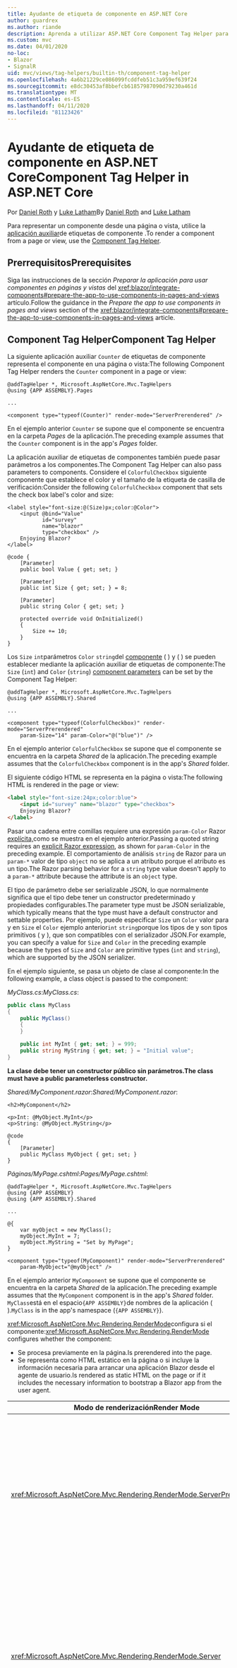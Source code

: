 ```yaml
---
title: Ayudante de etiqueta de componente en ASP.NET Core
author: guardrex
ms.author: riande
description: Aprenda a utilizar ASP.NET Core Component Tag Helper para representar componentes de Razor en páginas y vistas.
ms.custom: mvc
ms.date: 04/01/2020
no-loc:
- Blazor
- SignalR
uid: mvc/views/tag-helpers/builtin-th/component-tag-helper
ms.openlocfilehash: 4a6b21229ce086099fcddfeb51c3a959ef639f24
ms.sourcegitcommit: e8dc30453af8bbefcb61857987090d79230a461d
ms.translationtype: MT
ms.contentlocale: es-ES
ms.lasthandoff: 04/11/2020
ms.locfileid: "81123426"
---
```

# <a name="component-tag-helper-in-aspnet-core"></a><span data-ttu-id="ed5aa-103">Ayudante de etiqueta de componente en ASP.NET Core</span><span class="sxs-lookup"><span data-stu-id="ed5aa-103">Component Tag Helper in ASP.NET Core</span></span>

<span data-ttu-id="ed5aa-104">Por [Daniel Roth](https://github.com/danroth27) y [Luke Latham](https://github.com/guardrex)</span><span class="sxs-lookup"><span data-stu-id="ed5aa-104">By [Daniel Roth](https://github.com/danroth27) and [Luke Latham](https://github.com/guardrex)</span></span>

<span data-ttu-id="ed5aa-105">Para representar un componente desde una página o vista, utilice la [aplicación auxiliar](xref:Microsoft.AspNetCore.Mvc.TagHelpers.ComponentTagHelper)de etiquetas de componente .</span><span class="sxs-lookup"><span data-stu-id="ed5aa-105">To render a component from a page or view, use the [Component Tag Helper](xref:Microsoft.AspNetCore.Mvc.TagHelpers.ComponentTagHelper).</span></span>

## <a name="prerequisites"></a><span data-ttu-id="ed5aa-106">Prerrequisitos</span><span class="sxs-lookup"><span data-stu-id="ed5aa-106">Prerequisites</span></span>

<span data-ttu-id="ed5aa-107">Siga las instrucciones de la sección *Preparar la aplicación para usar componentes en páginas y vistas* del <xref:blazor/integrate-components#prepare-the-app-to-use-components-in-pages-and-views> artículo.</span><span class="sxs-lookup"><span data-stu-id="ed5aa-107">Follow the guidance in the *Prepare the app to use components in pages and views* section of the <xref:blazor/integrate-components#prepare-the-app-to-use-components-in-pages-and-views> article.</span></span>

## <a name="component-tag-helper"></a><span data-ttu-id="ed5aa-108">Component Tag Helper</span><span class="sxs-lookup"><span data-stu-id="ed5aa-108">Component Tag Helper</span></span>

<span data-ttu-id="ed5aa-109">La siguiente aplicación auxiliar `Counter` de etiquetas de componente representa el componente en una página o vista:</span><span class="sxs-lookup"><span data-stu-id="ed5aa-109">The following Component Tag Helper renders the `Counter` component in a page or view:</span></span>

```cshtml
@addTagHelper *, Microsoft.AspNetCore.Mvc.TagHelpers
@using {APP ASSEMBLY}.Pages

...

<component type="typeof(Counter)" render-mode="ServerPrerendered" />
```

<span data-ttu-id="ed5aa-110">En el ejemplo anterior `Counter` se supone que el componente se encuentra en la carpeta *Pages* de la aplicación.</span><span class="sxs-lookup"><span data-stu-id="ed5aa-110">The preceding example assumes that the `Counter` component is in the app's *Pages* folder.</span></span>

<span data-ttu-id="ed5aa-111">La aplicación auxiliar de etiquetas de componentes también puede pasar parámetros a los componentes.</span><span class="sxs-lookup"><span data-stu-id="ed5aa-111">The Component Tag Helper can also pass parameters to components.</span></span> <span data-ttu-id="ed5aa-112">Considere el `ColorfulCheckbox` siguiente componente que establece el color y el tamaño de la etiqueta de casilla de verificación:</span><span class="sxs-lookup"><span data-stu-id="ed5aa-112">Consider the following `ColorfulCheckbox` component that sets the check box label's color and size:</span></span>

```razor
<label style="font-size:@(Size)px;color:@Color">
    <input @bind="Value"
           id="survey" 
           name="blazor" 
           type="checkbox" />
    Enjoying Blazor?
</label>

@code {
    [Parameter]
    public bool Value { get; set; }

    [Parameter]
    public int Size { get; set; } = 8;

    [Parameter]
    public string Color { get; set; }

    protected override void OnInitialized()
    {
        Size += 10;
    }
}
```

<span data-ttu-id="ed5aa-113">Los `Size` `int`parámetros `Color` `string`del [componente](xref:blazor/components#component-parameters) ( ) y ( ) se pueden establecer mediante la aplicación auxiliar de etiquetas de componente:</span><span class="sxs-lookup"><span data-stu-id="ed5aa-113">The `Size` (`int`) and `Color` (`string`) [component parameters](xref:blazor/components#component-parameters) can be set by the Component Tag Helper:</span></span>

```cshtml
@addTagHelper *, Microsoft.AspNetCore.Mvc.TagHelpers
@using {APP ASSEMBLY}.Shared

...

<component type="typeof(ColorfulCheckbox)" render-mode="ServerPrerendered" 
    param-Size="14" param-Color="@("blue")" />
```

<span data-ttu-id="ed5aa-114">En el ejemplo anterior `ColorfulCheckbox` se supone que el componente se encuentra en la carpeta *Shared* de la aplicación.</span><span class="sxs-lookup"><span data-stu-id="ed5aa-114">The preceding example assumes that the `ColorfulCheckbox` component is in the app's *Shared* folder.</span></span>

<span data-ttu-id="ed5aa-115">El siguiente código HTML se representa en la página o vista:</span><span class="sxs-lookup"><span data-stu-id="ed5aa-115">The following HTML is rendered in the page or view:</span></span>

```html
<label style="font-size:24px;color:blue">
    <input id="survey" name="blazor" type="checkbox">
    Enjoying Blazor?
</label>
```

<span data-ttu-id="ed5aa-116">Pasar una cadena entre comillas requiere una expresión `param-Color` Razor [explícita,](xref:mvc/views/razor#explicit-razor-expressions)como se muestra en el ejemplo anterior.</span><span class="sxs-lookup"><span data-stu-id="ed5aa-116">Passing a quoted string requires an [explicit Razor expression](xref:mvc/views/razor#explicit-razor-expressions), as shown for `param-Color` in the preceding example.</span></span> <span data-ttu-id="ed5aa-117">El comportamiento de análisis `string` de Razor para un `param-*` valor de tipo `object` no se aplica a un atributo porque el atributo es un tipo.</span><span class="sxs-lookup"><span data-stu-id="ed5aa-117">The Razor parsing behavior for a `string` type value doesn't apply to a `param-*` attribute because the attribute is an `object` type.</span></span>

<span data-ttu-id="ed5aa-118">El tipo de parámetro debe ser serializable JSON, lo que normalmente significa que el tipo debe tener un constructor predeterminado y propiedades configurables.</span><span class="sxs-lookup"><span data-stu-id="ed5aa-118">The parameter type must be JSON serializable, which typically means that the type must have a default constructor and settable properties.</span></span> <span data-ttu-id="ed5aa-119">Por ejemplo, puede especificar `Size` un `Color` valor para y en `Size` el `Color` ejemplo anterior`int` `string`porque los tipos de y son tipos primitivos ( y ), que son compatibles con el serializador JSON.</span><span class="sxs-lookup"><span data-stu-id="ed5aa-119">For example, you can specify a value for `Size` and `Color` in the preceding example because the types of `Size` and `Color` are primitive types (`int` and `string`), which are supported by the JSON serializer.</span></span>

<span data-ttu-id="ed5aa-120">En el ejemplo siguiente, se pasa un objeto de clase al componente:</span><span class="sxs-lookup"><span data-stu-id="ed5aa-120">In the following example, a class object is passed to the component:</span></span>

<span data-ttu-id="ed5aa-121">*MyClass.cs*:</span><span class="sxs-lookup"><span data-stu-id="ed5aa-121">*MyClass.cs*:</span></span>

```csharp
public class MyClass
{
    public MyClass()
    {
    }

    public int MyInt { get; set; } = 999;
    public string MyString { get; set; } = "Initial value";
}
```

<span data-ttu-id="ed5aa-122">**La clase debe tener un constructor público sin parámetros.**</span><span class="sxs-lookup"><span data-stu-id="ed5aa-122">**The class must have a public parameterless constructor.**</span></span>

<span data-ttu-id="ed5aa-123">*Shared/MyComponent.razor*:</span><span class="sxs-lookup"><span data-stu-id="ed5aa-123">*Shared/MyComponent.razor*:</span></span>

```razor
<h2>MyComponent</h2>

<p>Int: @MyObject.MyInt</p>
<p>String: @MyObject.MyString</p>

@code
{
    [Parameter]
    public MyClass MyObject { get; set; }
}
```

<span data-ttu-id="ed5aa-124">*Páginas/MyPage.cshtml*:</span><span class="sxs-lookup"><span data-stu-id="ed5aa-124">*Pages/MyPage.cshtml*:</span></span>

```cshtml
@addTagHelper *, Microsoft.AspNetCore.Mvc.TagHelpers
@using {APP ASSEMBLY}
@using {APP ASSEMBLY}.Shared

...

@{
    var myObject = new MyClass();
    myObject.MyInt = 7;
    myObject.MyString = "Set by MyPage";
}

<component type="typeof(MyComponent)" render-mode="ServerPrerendered" 
    param-MyObject="@myObject" />
```

<span data-ttu-id="ed5aa-125">En el ejemplo anterior `MyComponent` se supone que el componente se encuentra en la carpeta *Shared* de la aplicación.</span><span class="sxs-lookup"><span data-stu-id="ed5aa-125">The preceding example assumes that the `MyComponent` component is in the app's *Shared* folder.</span></span> <span data-ttu-id="ed5aa-126">`MyClass`está en el espacio`{APP ASSEMBLY}`de nombres de la aplicación ( ).</span><span class="sxs-lookup"><span data-stu-id="ed5aa-126">`MyClass` is in the app's namespace (`{APP ASSEMBLY}`).</span></span>

<span data-ttu-id="ed5aa-127"><xref:Microsoft.AspNetCore.Mvc.Rendering.RenderMode>configura si el componente:</span><span class="sxs-lookup"><span data-stu-id="ed5aa-127"><xref:Microsoft.AspNetCore.Mvc.Rendering.RenderMode> configures whether the component:</span></span>

* <span data-ttu-id="ed5aa-128">Se procesa previamente en la página.</span><span class="sxs-lookup"><span data-stu-id="ed5aa-128">Is prerendered into the page.</span></span>
* <span data-ttu-id="ed5aa-129">Se representa como HTML estático en la página o si incluye la información necesaria para arrancar una aplicación Blazor desde el agente de usuario.</span><span class="sxs-lookup"><span data-stu-id="ed5aa-129">Is rendered as static HTML on the page or if it includes the necessary information to bootstrap a Blazor app from the user agent.</span></span>

| <span data-ttu-id="ed5aa-130">Modo de renderización</span><span class="sxs-lookup"><span data-stu-id="ed5aa-130">Render Mode</span></span> | <span data-ttu-id="ed5aa-131">Descripción</span><span class="sxs-lookup"><span data-stu-id="ed5aa-131">Description</span></span> |
| ----------- | ----------- |
| <xref:Microsoft.AspNetCore.Mvc.Rendering.RenderMode.ServerPrerendered> | <span data-ttu-id="ed5aa-132">Representa el componente en HTML estático e Blazor incluye un marcador para una aplicación de servidor.</span><span class="sxs-lookup"><span data-stu-id="ed5aa-132">Renders the component into static HTML and includes a marker for a Blazor Server app.</span></span> <span data-ttu-id="ed5aa-133">Cuando se inicia el agente de usuario, Blazor este marcador se usa para arrancar una aplicación.</span><span class="sxs-lookup"><span data-stu-id="ed5aa-133">When the user-agent starts, this marker is used to bootstrap a Blazor app.</span></span> |
| <xref:Microsoft.AspNetCore.Mvc.Rendering.RenderMode.Server> | <span data-ttu-id="ed5aa-134">Representa un marcador Blazor para una aplicación de servidor.</span><span class="sxs-lookup"><span data-stu-id="ed5aa-134">Renders a marker for a Blazor Server app.</span></span> <span data-ttu-id="ed5aa-135">La salida del componente no está incluida.</span><span class="sxs-lookup"><span data-stu-id="ed5aa-135">Output from the component isn't included.</span></span> <span data-ttu-id="ed5aa-136">Cuando se inicia el agente de usuario, Blazor este marcador se usa para arrancar una aplicación.</span><span class="sxs-lookup"><span data-stu-id="ed5aa-136">When the user-agent starts, this marker is used to bootstrap a Blazor app.</span></span> |
| <xref:Microsoft.AspNetCore.Mvc.Rendering.RenderMode.Static> | <span data-ttu-id="ed5aa-137">Representa el componente en HTML estático.</span><span class="sxs-lookup"><span data-stu-id="ed5aa-137">Renders the component into static HTML.</span></span> |

<span data-ttu-id="ed5aa-138">Aunque las páginas y las vistas pueden usar componentes, la inversa no es verdadera.</span><span class="sxs-lookup"><span data-stu-id="ed5aa-138">While pages and views can use components, the converse isn't true.</span></span> <span data-ttu-id="ed5aa-139">Los componentes no pueden usar características específicas de la vista y de la página, como vistas parciales y secciones.</span><span class="sxs-lookup"><span data-stu-id="ed5aa-139">Components can't use view- and page-specific features, such as partial views and sections.</span></span> <span data-ttu-id="ed5aa-140">Para utilizar la lógica de una vista parcial en un componente, factorice la lógica de vista parcial en un componente.</span><span class="sxs-lookup"><span data-stu-id="ed5aa-140">To use logic from a partial view in a component, factor out the partial view logic into a component.</span></span>

<span data-ttu-id="ed5aa-141">No se admite la representación de componentes de servidor desde una página HTML estática.</span><span class="sxs-lookup"><span data-stu-id="ed5aa-141">Rendering server components from a static HTML page isn't supported.</span></span>

## <a name="additional-resources"></a><span data-ttu-id="ed5aa-142">Recursos adicionales</span><span class="sxs-lookup"><span data-stu-id="ed5aa-142">Additional resources</span></span>

* <xref:Microsoft.AspNetCore.Mvc.TagHelpers.ComponentTagHelper>
* <xref:mvc/views/tag-helpers/intro>
* <xref:blazor/components>
